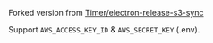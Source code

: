 Forked version from [Timer/electron-release-s3-sync](https://github.com/Timer/electron-release-s3-sync)

Support `AWS_ACCESS_KEY_ID` & `AWS_SECRET_KEY` (.env).